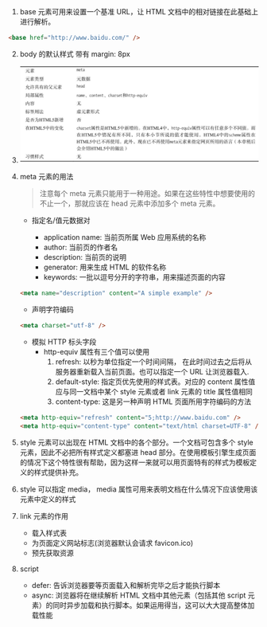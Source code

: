 1. base 元素可用来设置一个基准 URL，让 HTML 文档中的相对链接在此基础上进行解析。

```html
<base href="http://www.baidu.com/" />
```

2.  body 的默认样式 带有 margin: 8px

3.  ![表7-8 meta元素](assets/表7-8_meta元素.png)

4.  meta 元素的用法

    > 注意每个 meta 元素只能用于一种用途。如果在这些特性中想要使用的不止一个，那就应该在 head 元素中添加多个 meta 元素。

    - 指定名/值元数据对

      - application name: 当前页所属 Web 应用系统的名称
      - author: 当前页的作者名
      - description: 当前页的说明
      - generator: 用来生成 HTML 的软件名称
      - keywords: 一批以逗号分开的字符串，用来描述页面的内容

    ```html
    <meta name="description" content="A simple example" />
    ```

    - 声明字符编码

    ```html
    <meta charset="utf-8" />
    ```

    - 模拟 HTTP 标头字段
      - http-equiv 属性有三个值可以使用
        1. refresh: 以秒为单位指定一个时间间隔， 在此时间过去之后将从服务器重新载入当前页面。也可以指定一个 URL 让浏览器载入.
        2. default-style: 指定页优先使用的样式表。对应的 content 属性值应与同一文档中某个 style 元素或者 link 元素的 title 属性值相同
        3. content-type: 这是另一种声明 HTML 页面所用字符编码的方法

    ```html
    <meta http-equiv="refresh" content="5;http://www.baidu.com" />
    <meta http-equiv="content-type" content="text/html charset=UTF-8" />
    ```

5.  style 元素可以出现在 HTML 文档中的各个部分。一个文档可包含多个 style 元素，因此不必把所有样式定义都塞进 head 部分。在使用模板引擎生成页面的情况下这个特性很有帮助，因为这样一来就可以用页面特有的样式为模板定义的样式提供补充。

6.  style 可以指定 media， media 属性可用来表明文档在什么情况下应该使用该元素中定义的样式

7.  link 元素的作用

    - 载入样式表
    - 为页面定义网站标志(浏览器默认会请求 favicon.ico)
    - 预先获取资源

8.  script

    - defer: 告诉浏览器要等页面载入和解析完毕之后才能执行脚本
    - async: 浏览器将在继续解析 HTML 文档中其他元素（包括其他 script 元素）的同时异步加载和执行脚本。如果运用得当，这可以大大提高整体加载性能
